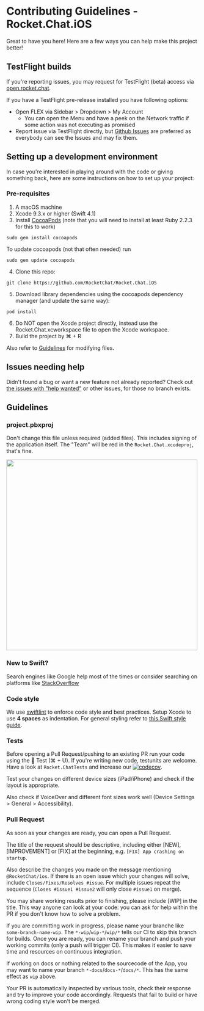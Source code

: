 # Contributing Guidelines - Rocket.Chat.iOS 

Great to have you here! Here are a few ways you can help make this project better!

## TestFlight builds

If you're reporting issues, you may request for TestFlight (beta) access via [open.rocket.chat](https://public.goalify.chat/channel/iosnativeapp).

If you have a TestFlight pre-release installed you have following options:

- Open FLEX via Sidebar > Dropdown > My Account
  - You can open the Menu and have a peek on the Network traffic if some action was not executing as promised
- Report issue via TestFlight directly, but [Github Issues](https://github.com/RocketChat/Rocket.Chat.iOS/issues) are preferred as everybody can see the Issues and may fix them.

## Setting up a development environment

In case you're interested in playing around with the code or giving something back, here are some instructions on how to set up your project:

### Pre-requisites

1. A macOS machine
2. Xcode 9.3.x or higher (Swift 4.1)
3. Install [CocoaPods](https://cocoapods.org/) (note that you will need to install at least Ruby 2.2.3 for this to work)
```
sudo gem install cocoapods
```
To update cocoapods (not that often needed) run
```
sudo gem update cocoapods
```
4. Clone this repo:
```
git clone https://github.com/RocketChat/Rocket.Chat.iOS
```
5. Download library dependencies using the cocoapods dependency manager (and update the same way):
```
pod install
```
6. Do NOT open the Xcode project directly, instead use the Rocket.Chat.xcworkspace file to open the Xcode workspace.
7. Build the project by ⌘ + R

Also refer to [Guidelines](#project.pbxproj) for modifying files.

## Issues needing help

Didn't found a bug or want a new feature not already reported? Check out [the issues with "help wanted"](https://github.com/RocketChat/Rocket.Chat.iOS/labels/help%20wanted) or other issues, for those no branch exists.

## Guidelines

### project.pbxproj

Don't change this file unless required (added files). This includes signing of the application itself. The "Team" will be red in the `Rocket.Chat.xcodeproj`, that's fine.

<img src=https://user-images.githubusercontent.com/193273/35477109-ad451daa-03bc-11e8-828b-9238bdda438e.png width=500>

### New to Swift?

Search engines like Google help most of the times or consider searching on platforms like [StackOverflow](https://stackoverflow.com/search?q=)

### Code style

We use [swiftlint](https://github.com/realm/SwiftLint#installation) to enforce code style and best practices. Setup Xcode to use **4 spaces** as indentation. For general styling refer to [this Swift style guide](https://github.com/raywenderlich/swift-style-guide).

### Tests

Before opening a Pull Request/pushing to an existing PR run your code using the :wrench: Test (⌘ + U). If you're writing new code, testunits are welcome. Have a look at `Rocket.ChatTests` and increase our [![codecov](https://codecov.io/gh/RocketChat/Rocket.Chat.iOS/branch/develop/graph/badge.svg)](https://codecov.io/gh/RocketChat/Rocket.Chat.iOS).

Test your changes on different device sizes (iPad/iPhone) and check if the layout is appropriate.

Also check if VoiceOver and different font sizes work well (Device Settings > General > Accessibility).

### Pull Request

As soon as your changes are ready, you can open a Pull Request.

The title of the request should be descriptive, including either [NEW], [IMPROVEMENT] or [FIX] at the beginning, e.g. `[FIX] App crashing on startup`.

Also describe the changes you made on the message mentioning `@RocketChat/ios`. If there is an open issue which your changes will solve, include `Closes/Fixes/Resolves #issue`. For multiple issues repeat the sequence (`Closes #issue1 #issue2` will only close `#issue1` on merge).

You may share working results prior to finishing, please include [WIP] in the title. This way anyone can look at your code: you can ask for help within the PR if you don't know how to solve a problem.

If you are committing work in progress, please name your branche like `some-branch-name-wip`. The `*-wip`/`wip-*`/`wip/*` tells our CI to skip this branch for builds. Once you are ready, you can rename your branch and push your working commits (only a push will trigger CI). This makes it easier to save time and resources on continuous integration.

If working on docs or nothing related to the sourcecode of the App, you may want to name your branch `*-docs`/`docs-*`/`docs/*`. This has the same effect as `wip` above.

Your PR is automatically inspected by various tools, check their response and try to improve your code accordingly. Requests that fail to build or have wrong coding style won't be merged.
